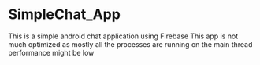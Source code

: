 # SimpleChat_App
This is a simple android chat application using Firebase
This app is not much optimized as mostly all the processes are running on the main thread performance might be low
